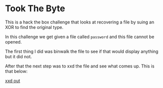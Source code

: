 # Took The Byte

This is a hack the box challenge that looks at recovering a file by suing an XOR to find the original type.

In this challenge we get given a file called `password` and this file cannot be opened.

The first thing I did was binwalk the file to see if that would display anything but it did not.

After that the next step was to xxd the file and see what comes up. This is that below:

[xxd out](./xxd.PNG)
